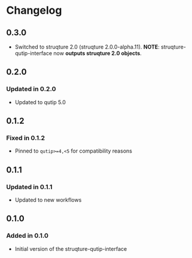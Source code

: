 # Changelog

## 0.3.0

* Switched to struqture 2.0 (struqture 2.0.0-alpha.11).
**NOTE**: struqture-qutip-interface now **outputs struqture 2.0 objects**.

## 0.2.0

### Updated in 0.2.0

* Updated to qutip 5.0

## 0.1.2

### Fixed in 0.1.2

* Pinned to `qutip>=4,<5` for compatibility reasons

## 0.1.1

### Updated in 0.1.1

* Updated to new workflows

## 0.1.0

### Added in 0.1.0

* Initial version of the struqture-qutip-interface